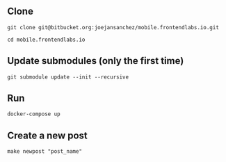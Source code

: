 
## Clone

```
git clone git@bitbucket.org:joejansanchez/mobile.frontendlabs.io.git
```

```
cd mobile.frontendlabs.io
```

## Update submodules (only the first time)

```
git submodule update --init --recursive
```

## Run

```
docker-compose up
```

## Create a new post

```
make newpost "post_name"
```
